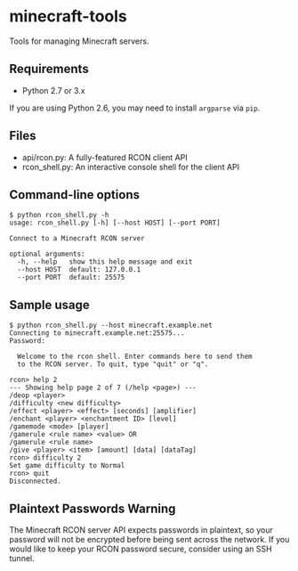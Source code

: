 # minecraft-tools

Tools for managing Minecraft servers.

## Requirements

* Python 2.7 or 3.x

If you are using Python 2.6, you may need to install `argparse` via `pip`.

## Files

* api/rcon.py: A fully-featured RCON client API
* rcon_shell.py: An interactive console shell for the client API

## Command-line options

    $ python rcon_shell.py -h
    usage: rcon_shell.py [-h] [--host HOST] [--port PORT]

    Connect to a Minecraft RCON server

    optional arguments:
      -h, --help   show this help message and exit
      --host HOST  default: 127.0.0.1
      --port PORT  default: 25575

## Sample usage

    $ python rcon_shell.py --host minecraft.example.net
    Connecting to minecraft.example.net:25575...
    Password: 

      Welcome to the rcon shell. Enter commands here to send them
      to the RCON server. To quit, type "quit" or "q".

    rcon> help 2
    --- Showing help page 2 of 7 (/help <page>) ---
    /deop <player>
    /difficulty <new difficulty>
    /effect <player> <effect> [seconds] [amplifier]
    /enchant <player> <enchantment ID> [level]
    /gamemode <mode> [player]
    /gamerule <rule name> <value> OR 
    /gamerule <rule name>
    /give <player> <item> [amount] [data] [dataTag]
    rcon> difficulty 2
    Set game difficulty to Normal
    rcon> quit
    Disconnected.

## Plaintext Passwords Warning

The Minecraft RCON server API expects passwords in plaintext, so your password
will not be encrypted before being sent across the network. If you would like
to keep your RCON password secure, consider using an SSH tunnel.
